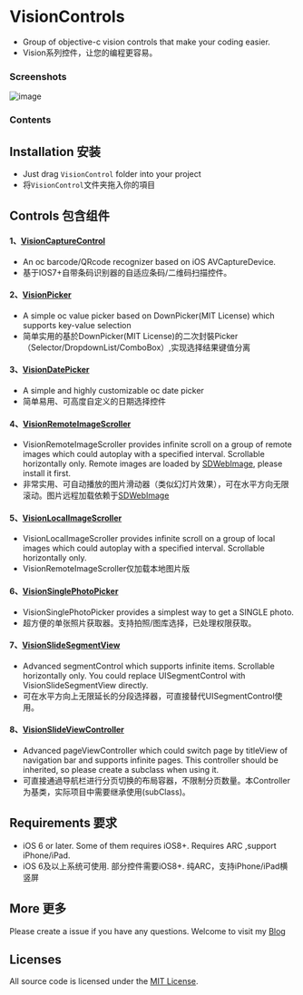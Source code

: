 VisionControls
=====
* Group of objective-c vision controls that make your coding easier.
* Vision系列控件，让您的编程更容易。

### Screenshots
![image](http://blog.viiio.com/wp-content/uploads/2016/04/visioncontrols.jpg)

### Contents
## Installation 安装

* Just drag `VisionControl` folder into your project
* 将`VisionControl`文件夹拖入你的項目

## Controls 包含组件
#### 1、[VisionCaptureControl](https://github.com/VIIIO/VisionCaptureControl "VisionCaptureControl")
* An oc barcode/QRcode recognizer based on iOS AVCaptureDevice. 
* 基于IOS7+自带条码识别器的自适应条码/二维码扫描控件。

#### 2、[VisionPicker](https://github.com/VIIIO/VisionPicker "VisionPicker")
* A simple oc value picker based on DownPicker(MIT License) which supports key-value selection
* 简单实用的基於DownPicker(MIT License)的二次封裝Picker（Selector/DropdownList/ComboBox）,实现选择结果键值分离

#### 3、[VisionDatePicker](https://github.com/VIIIO/VisionDatePicker "VisionDatePicker")
* A simple and highly customizable oc date picker
* 简单易用、可高度自定义的日期选择控件

#### 4、[VisionRemoteImageScroller](https://github.com/VIIIO/VisionRemoteImageScroller "VisionRemoteImageScroller")
* VisionRemoteImageScroller provides infinite scroll on a group of remote images which could autoplay with a specified interval. Scrollable horizontally only. Remote images are loaded by [SDWebImage](https://github.com/rs/SDWebImage/ "SDWebImage"), please install it first.
* 非常实用、可自动播放的图片滑动器（类似幻灯片效果），可在水平方向无限滚动。图片远程加载依赖于[SDWebImage](https://github.com/rs/SDWebImage/ "SDWebImage")

#### 5、[VisionLocalImageScroller](https://github.com/VIIIO/VisionLocalImageScroller "VisionLocalImageScroller")
* VisionLocalImageScroller provides infinite scroll on a group of local images which could autoplay with a specified interval. Scrollable horizontally only.
* VisionRemoteImageScroller仅加载本地图片版

#### 6、[VisionSinglePhotoPicker](https://github.com/VIIIO/VisionSinglePhotoPicker "VisionSinglePhotoPicker")
* VisionSinglePhotoPicker provides a simplest way to get a SINGLE photo.
* 超方便的单张照片获取器。支持拍照/图库选择，已处理权限获取。

#### 7、[VisionSlideSegmentView](https://github.com/VIIIO/VisionSlideSegmentView "VisionSlideSegmentView")
*  Advanced segmentControl which supports infinite items. Scrollable horizontally only. You could replace UISegmentControl with VisionSlideSegmentView directly.
* 可在水平方向上无限延长的分段选择器，可直接替代UISegmentControl使用。

#### 8、[VisionSlideViewController](https://github.com/VIIIO/VisionSlideViewController "VisionSlideViewController")
* Advanced pageViewController which could switch page by titleView of navigation bar and supports infinite pages. This controller should be inherited, so please create a subclass when using it.
* 可直接通過导航栏进行分页切换的布局容器，不限制分页数量。本Controller为基类，实际项目中需要继承使用(subClass)。


## Requirements 要求
* iOS 6 or later. Some of them requires iOS8+. Requires ARC  ,support iPhone/iPad.
* iOS 6及以上系统可使用. 部分控件需要iOS8+. 纯ARC，支持iPhone/iPad横竖屏

## More 更多 

Please create a issue if you have any questions.
Welcome to visit my [Blog](http://blog.viiio.com/ "Vision的博客")

## Licenses
All source code is licensed under the [MIT License](https://github.com/VIIIO/VisionControls/blob/master/LICENSE "License").


